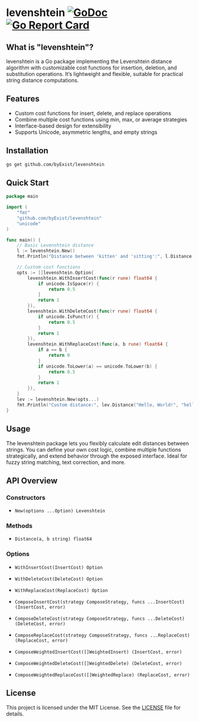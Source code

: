 

# levenshtein [![GoDoc](https://pkg.go.dev/badge/github.com/byExist/levenshtein.svg)](https://pkg.go.dev/github.com/byExist/levenshtein) [![Go Report Card](https://goreportcard.com/badge/github.com/byExist/levenshtein)](https://goreportcard.com/report/github.com/byExist/levenshtein)

## What is "levenshtein"?

levenshtein is a Go package implementing the Levenshtein distance algorithm with customizable cost functions for insertion, deletion, and substitution operations. It’s lightweight and flexible, suitable for practical string distance computations.

## Features

- Custom cost functions for insert, delete, and replace operations
- Combine multiple cost functions using min, max, or average strategies
- Interface-based design for extensibility
- Supports Unicode, asymmetric lengths, and empty strings

## Installation

```bash
go get github.com/byExist/levenshtein
```

## Quick Start

```go
package main

import (
	"fmt"
	"github.com/byExist/levenshtein"
	"unicode"
)

func main() {
	// Basic Levenshtein distance
	l := levenshtein.New()
	fmt.Println("Distance between 'kitten' and 'sitting':", l.Distance("kitten", "sitting"))

	// Custom cost functions
	opts := []levenshtein.Option{
		levenshtein.WithInsertCost(func(r rune) float64 {
			if unicode.IsSpace(r) {
				return 0.5
			}
			return 1
		}),
		levenshtein.WithDeleteCost(func(r rune) float64 {
			if unicode.IsPunct(r) {
				return 0.5
			}
			return 1
		}),
		levenshtein.WithReplaceCost(func(a, b rune) float64 {
			if a == b {
				return 0
			}
			if unicode.ToLower(a) == unicode.ToLower(b) {
				return 0.5
			}
			return 1
		}),
	}
	lev := levenshtein.New(opts...)
	fmt.Println("Custom distance:", lev.Distance("Hello, World!", "hello, world!"))
}
```

## Usage

The levenshtein package lets you flexibly calculate edit distances between strings. You can define your own cost logic, combine multiple functions strategically, and extend behavior through the exposed interface. Ideal for fuzzy string matching, text correction, and more.

## API Overview

### Constructors

- `New(options ...Option) Levenshtein`  

### Methods

- `Distance(a, b string) float64`

### Options

- `WithInsertCost(InsertCost) Option`  
- `WithDeleteCost(DeleteCost) Option`  
- `WithReplaceCost(ReplaceCost) Option`  

- `ComposeInsertCost(strategy ComposeStrategy, funcs ...InsertCost) (InsertCost, error)`  
- `ComposeDeleteCost(strategy ComposeStrategy, funcs ...DeleteCost) (DeleteCost, error)`  
- `ComposeReplaceCost(strategy ComposeStrategy, funcs ...ReplaceCost) (ReplaceCost, error)`  
- `ComposeWeightedInsertCost([]WeightedInsert) (InsertCost, error)`  
- `ComposeWeightedDeleteCost([]WeightedDelete) (DeleteCost, error)`  
- `ComposeWeightedReplaceCost([]WeightedReplace) (ReplaceCost, error)`  

## License

This project is licensed under the MIT License. See the [LICENSE](LICENSE) file for details.
